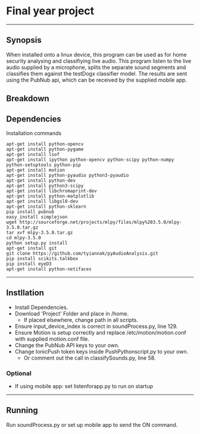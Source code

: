# Final year project
---------------------
## Synopsis
When installed onto a linux device, this program can be used as for home security analysing and classifiying live audio.
This program listen to the live audio supplied by a microphone, splits the separate sound segments and classifies them against the testDogx classifier model. 
The results are sent using the PubNub api, which can be received by the supplied mobile app.

## Breakdown
#####

## Dependencies
Installation commands
```
apt-get install python-opencv
apt-get install python-pygame
apt-get install lsof
apt-get install ipython python-opencv python-scipy python-numpy python-setuptools python-pip
apt-get install motion
apt-get install python-pyaudio python3-pyaudio
apt-get install python-dev
apt-get install python3-scipy
apt-get install libchromaprint-dev
apt-get install python-matplotlib 
apt-get install libgsl0-dev 
apt-get install python-sklearn
pip install pubnub
easy_install simplejson
wget http://sourceforge.net/projects/mlpy/files/mlpy%203.5.0/mlpy-3.5.0.tar.gz
tar xvf mlpy-3.5.0.tar.gz
cd mlpy-3.5.0
python setup.py install
apt-get install git
git clone https://github.com/tyiannak/pyAudioAnalysis.git
pip install scikits.talkbox
pip install eyeD3
apt-get install python-netifaces
```
---------------
## Instllation
- Install Dependencies.
- Download 'Project' Folder and place in /home.
  - If placed elsewhere, change path in all scripts.
- Ensure input_device_index is correct in soundProcess.py, line 129.
- Ensure Motion is setup correctly and replace /etc/motion/motion.conf with supplied motion.conf file.
- Change the PubNub API keys to your own.
- Change IonicPush token keys inside PushPythonscript.py to your own. 
  - Or comment out the call in classifySounds.py, line 58.

### Optional
- If using mobile app: set listenforapp.py to run on startup 

--------------
## Running
Run soundProcess.py or set up mobile app to send the ON command.
